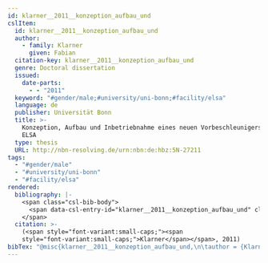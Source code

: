 ```yaml
---
id: klarner__2011__konzeption_aufbau_und
cslItem:
  id: klarner__2011__konzeption_aufbau_und
  author:
    - family: Klarner
      given: Fabian
  citation-key: klarner__2011__konzeption_aufbau_und
  genre: Doctoral dissertation
  issued:
    date-parts:
      - - "2011"
  keyword: "#gender/male;#university/uni-bonn;#facility/elsa"
  language: de
  publisher: Universität Bonn
  title: >-
    Konzeption, Aufbau und Inbetriebnahme eines neuen Vorbeschleunigersystems an
    ELSA
  type: thesis
  URL: http://nbn-resolving.de/urn:nbn:de:hbz:5N-27211
tags:
  - "#gender/male"
  - "#university/uni-bonn"
  - "#facility/elsa"
rendered:
  bibliography: |-
    <span class="csl-bib-body">
      <span data-csl-entry-id="klarner__2011__konzeption_aufbau_und" class="csl-entry"><span class='author-bib'>Klarner</span>. <span class='date-bib'>(2011)</span>. <span class='title'><i><b><span style="font-style:normal;">Konzeption, Aufbau und Inbetriebnahme eines neuen Vorbeschleunigersystems an ELSA</span></b></i></span> [Doctoral dissertation, Universität Bonn]. <span class='URL'><a href='http://nbn-resolving.de/urn:nbn:de:hbz:5N-27211'>LINK</a></span></span>
    </span>
  citation: >-
    (<span style="font-variant:small-caps;"><span
    style="font-variant:small-caps;">Klarner</span></span>, 2011)
bibTex: "@misc{klarner__2011__konzeption_aufbau_und,\n\tauthor = {Klarner, Fabian},\n\tyear = {2011},\n\tschool = {Universit{\\\" a}t Bonn},\n\ttitle = {Konzeption, {Aufbau} und {Inbetriebnahme} eines neuen {Vorbeschleunigersystems} an {ELSA}},\n\ttype = {Doctoral dissertation},\n\turl = {http://nbn-resolving.de/urn:nbn:de:hbz:5N-27211},\n}\n\n"
---
```

